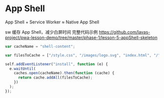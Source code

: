 # App Shell

App Shell + Service Worker ≈ Native App Shell

sw 缓存 App Shell，减少白屏时间
完整代码示例
https://github.com/lavas-project/pwa-lesson-demo/tree/master/phase-1/lesson-5-appShell-skeleton

```js
var cacheName = "shell-content";

var filesToCache = ["/style.css", "/images/logo.svg", "index.html", "/"];

self.addEventListener("install", function (e) {
  e.waitUntil(
    caches.open(cacheName).then(function (cache) {
      return cache.addAll(filesToCache);
    })
  );
});
```
